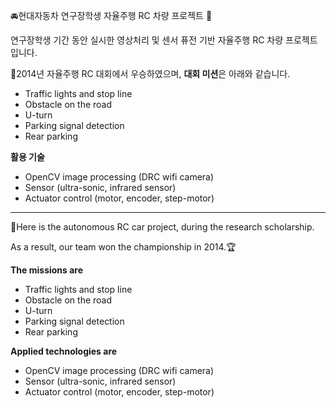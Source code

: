 🚘현대자동차 연구장학생 자율주행 RC 차량 프로젝트 🥇

연구장학생 기간 동안 실시한 영상처리 및 센서 퓨전 기반 자율주행 RC 차량 프로젝트입니다.

🥇2014년 자율주행 RC 대회에서 우승하였으며, **대회 미션**은 아래와 같습니다.

- Traffic lights and stop line
- Obstacle on the road
- U-turn
- Parking signal detection
- Rear parking

**활용 기술**

- OpenCV image processing (DRC wifi camera)
- Sensor (ultra-sonic, infrared sensor)
- Actuator control (motor, encoder, step-motor)

---

🚙Here is the autonomous RC car project, during the research scholarship.

As a result, our team won the championship in 2014.🏆

**The missions are**

- Traffic lights and stop line
- Obstacle on the road
- U-turn
- Parking signal detection
- Rear parking

**Applied technologies are**

- OpenCV image processing (DRC wifi camera)
- Sensor (ultra-sonic, infrared sensor)
- Actuator control (motor, encoder, step-motor)
